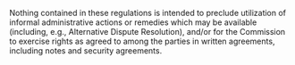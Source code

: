 Nothing contained in these regulations is intended to preclude utilization of informal administrative actions or remedies which may be available (including, e.g., Alternative Dispute Resolution), and/or for the Commission to exercise rights as agreed to among the parties in written agreements, including notes and security agreements.

